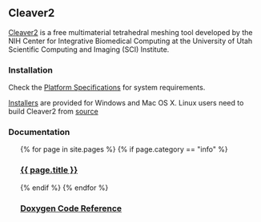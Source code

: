 ## Cleaver2

[Cleaver2](https://github.com/SCIInstitute/Cleaver2/releases) is a free multimaterial tetrahedral meshing tool developed by the NIH Center for Integrative Biomedical Computing at the University of Utah Scientific Computing and Imaging (SCI) Institute.

### Installation

Check the [Platform Specifications](#specs.html) for system requirements.

[Installers](https://github.com/SCIInstitute/Cleaver2/releases) are provided for Windows and Mac OS X. Linux users need to build Cleaver2 from [source](#build.html)

### Documentation
<ul>
  {% for page in site.pages %}
  {% if page.category == "info" %}
  <h3> <a href={{ site.github.url }}{{ page.url }}>{{ page.title }}</a></h3>
  {% endif %}
  {% endfor %}
  <h3><a href={{ site.github.url }}/doxygen/index.html>Doxygen Code Reference</a></h3>
</ul>
